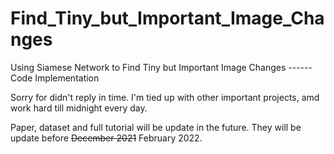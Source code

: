 # Find_Tiny_but_Important_Image_Changes
 Using Siamese Network to Find Tiny but Important Image Changes ------ Code Implementation

Sorry for didn't reply in time. I'm tied up with other important projects, amd work hard till midnight every day. 

Paper, dataset and full tutorial will be update in the future. They will be update before ~~December 2021~~ February 2022.

